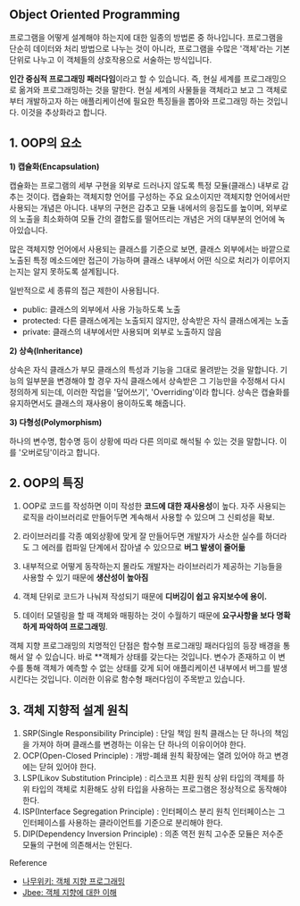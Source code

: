 ## Object Oriented Programming

 프로그램을 어떻게 설계해야 하는지에 대한 일종의 방법론 중 하나입니다. 프로그램을 단순히 데이터와 처리 방법으로 나누는 것이 아니라, 프로그램을 수많은 '객체'라는 기본 단위로 나누고 이 객체들의 상호작용으로 서술하는 방식입니다. 

 **인간 중심적 프로그래밍 패러다임**이라고 할 수 있습니다. 즉, 현실 세계를 프로그래밍으로 옮겨와 프로그래밍하는 것을 말한다. 현실 세계의 사물들을 객체라고 보고 그 객체로부터 개발하고자 하는 애플리케이션에 필요한 특징들을 뽑아와 프로그래밍 하는 것입니다. 이것을 추상화라고 합니다.

## 1. OOP의 요소

 **1) 캡슐화(Encapsulation)**

 캡슐화는 프로그램의 세부 구현을 외부로 드러나지 않도록 특정 모듈(클래스) 내부로 감추는 것이다. 캡슐화는 객체지향 언어를 구성하는 주요 요소이지만 객체지향 언어에서만 사용되는 개념은 아니다. 내부의 구현은 감추고 모듈 내에서의 응집도를 높이며, 외부로의 노출을 최소화하여 모듈 간의 결합도를 떨어뜨리는 개념은 거의 대부분의 언어에 녹아있습니다.

 많은 객체지향 언어에서 사용되는 클래스를 기준으로 보면, 클래스 외부에서는 바깥으로 노출된 특정 메소드에만 접근이 가능하며 클래스 내부에서 어떤 식으로 처리가 이루어지는지는 알지 못하도록 설계됩니다.

 일반적으로 세 종류의 접근 제한이 사용됩니다.

- public: 클래스의 외부에서 사용 가능하도록 노출
- protected: 다른 클래스에게는 노출되지 않지만, 상속받은 자식 클래스에게는 노출
- private: 클래스의 내부에서만 사용되며 외부로 노출하지 않음

 **2) 상속(Inheritance)**

 상속은 자식 클래스가 부모 클래스의 특성과 기능을 그대로 물려받는 것을 말합니다. 기능의 일부분을 변경해야 할 경우 자식 클래스에서 상속받은 그 기능만을 수정해서 다시 정의하게 되는데, 이러한 작업을 '덮어쓰기', 'Overriding'이라 합니다. 상속은 캡슐화를 유지하면서도 클래스의 재사용이 용이하도록 해줍니다.

**3) 다형성(Polymorphism)**

 하나의 변수명, 함수명 등이 상황에 따라 다른 의미로 해석될 수 있는 것을 말합니다. 이를 '오버로딩'이라고 합니다.

## 2. OOP의 특징

1) OOP로 코드를 작성하면 이미 작성한 **코드에 대한 재사용성**이 높다. 자주 사용되는 로직을 라이브러리로 만들어두면 계속해서 사용할 수 있으며 그 신뢰성을 확보. 

2) 라이브러리를 각종 예외상황에 맞게 잘 만들어두면 개발자가 사소한 실수를 하더라도 그 에러를 컴파일 단계에서 잡아낼 수 있으므로 **버그 발생이 줄어듦** 

3) 내부적으로 어떻게 동작하는지 몰라도 개발자는 라이브러리가 제공하는 기능들을 사용할 수 있기 때문에 **생산성이 높아짐** 

4) 객체 단위로 코드가 나눠져 작성되기 때문에 **디버깅이 쉽고 유지보수에 용이.** 

5)  데이터 모델링을 할 때 객체와 매핑하는 것이 수월하기 때문에 **요구사항을 보다 명확하게 파악하여 프로그래밍**.

객체 지향 프로그래밍의 치명적인 단점은 함수형 프로그래밍 패러다임의 등장 배경을 통해서 알 수 있습니다. 바로 **객체가 상태를 갖는다는 것입니다. 변수가 존재하고 이 변수를 통해 객체가 예측할 수 없는 상태를 갖게 되어 애플리케이션 내부에서 버그를 발생시킨다는 것입니다. 이러한 이유로 함수형 패러다임이 주목받고 있습니다.

## 3. 객체 지향적 설계 원칙

1. SRP(Single Responsibility Principle) : 단일 책임 원칙
   클래스는 단 하나의 책임을 가져야 하며 클래스를 변경하는 이유는 단 하나의 이유이어야 한다.
2. OCP(Open-Closed Principle) : 개방-폐쇄 원칙
   확장에는 열려 있어야 하고 변경에는 닫혀 있어야 한다.
3. LSP(Likov Substitution Principle) : 리스코프 치환 원칙
   상위 타입의 객체를 하위 타입의 객체로 치환해도 상위 타입을 사용하는 프로그램은 정상적으로 동작해야 한다.
4. ISP(Interface Segregation Principle) : 인터페이스 분리 원칙
   인터페이스는 그 인터페이스를 사용하는 클라이언트를 기준으로 분리해야 한다.
5. DIP(Dependency Inversion Principle) : 의존 역전 원칙
   고수준 모듈은 저수준 모듈의 구현에 의존해서는 안된다.

Reference

- [나무위키: 객체 지향 프로그래밍](https://namu.wiki/w/%EA%B0%9D%EC%B2%B4%20%EC%A7%80%ED%96%A5%20%ED%94%84%EB%A1%9C%EA%B7%B8%EB%9E%98%EB%B0%8D)
- [Jbee: 객체 지향에 대한 이해](http://asfirstalways.tistory.com/177)